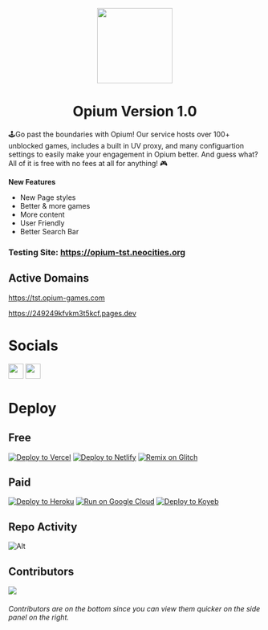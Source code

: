 <p align="center">
<kbd>
<img width="150px" src="/i/l/opium-orig.png">
</kbd>
</p>

<h1 align="center">Opium Version 1.0</h1>

🕹Go past the boundaries with Opium! Our service hosts over 100+ unblocked games, includes a built in UV proxy, and many configuartion settings to easily make your engagement in Opium better. And guess what? All of it is free with no fees at all for anything! 🎮

**New Features**

- New Page styles
- Better & more games
- More content
- User Friendly
- Better Search Bar

### Testing Site: https://opium-tst.neocities.org

## Active Domains

https://tst.opium-games.com

https://249249kfvkm3t5kcf.pages.dev

# Socials

<a href="https://discord.gg/e2UXEwjcsg"><img height="30px" src="https://img.shields.io/badge/Discord-7289DA?style=for-the-badge&logo=discord&logoColor=white"><img></a>
<a href="https://twitter.com/cybriatech_"><img height="30px" src="https://img.shields.io/badge/Twitter-1DA1F2?style=for-the-badge&logo=twitter&logoColor=white"><img></a>

# Deploy

## Free

<a target="_blank" href="https://vercel.com/new/clone?repository-url=https://github.com/CybriaTech/Opium-1.0"><img alt="Deploy to Vercel" src="https://raw.githubusercontent.com/BinBashBanana/deploy-buttons/master/buttons/remade/vercel.svg"></a>
<a target="_blank" href="https://app.netlify.com/start/deploy?repository=https://github.com/CybriaTech/Opium-1.0"><img alt="Deploy to Netlify" src="https://raw.githubusercontent.com/BinBashBanana/deploy-buttons/master/buttons/remade/netlify.svg"></a>
<a target="_blank" href="https://glitch.com/edit/#!/import/github/CybriaTech/Opium-1.0"><img alt="Remix on Glitch" src="https://raw.githubusercontent.com/BinBashBanana/deploy-buttons/master/buttons/remade/glitch.svg"></a>


## Paid

<a target="_blank" href="https://heroku.com/deploy/?template=https://github.com/CybriaTech/Opium-1.0"><img alt="Deploy to Heroku" src="https://raw.githubusercontent.com/BinBashBanana/deploy-buttons/master/buttons/remade/heroku.svg"></a>
[![Run on Google Cloud](https://camo.githubusercontent.com/4fab2bbebcae1fe689b7d3eba3b89e309169215055849590724fd6e13333558c/68747470733a2f2f62696e6261736862616e616e612e6769746875622e696f2f6465706c6f792d627574746f6e732f627574746f6e732f72656d6164652f676f6f676c65636c6f75642e737667)](https://deploy.cloud.run/?git_repo=https://github.com/CybriaTech/Opium-1.0)
[![Deploy to Koyeb](https://binbashbanana.github.io/deploy-buttons/buttons/remade/koyeb.svg)](https://app.koyeb.com/apps/deploy?type=git&repository=github.com/CybriaTech/Opium-1.0&branch=main&name=opium&run_command=npm%start)

## Repo Activity

![Alt](https://repobeats.axiom.co/api/embed/9b641e0e68c4c61d378f8bcbf4f9f036ea1d8277.svg "Repobeats analytics image")

## Contributors

<img src="https://contrib.rocks/image?repo=CybriaTech/Opium-1.0">

###### Contributors are on the bottom since you can view them quicker on the side panel on the right.
